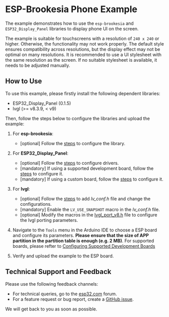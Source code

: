 # ESP-Brookesia Phone Example

The example demonstrates how to use the `esp-brookesia` and `ESP32_Display_Panel` libraries to display phone UI on the screen.

The example is suitable for touchscreens with a resolution of `240 x 240` or higher. Otherwise, the functionality may not work properly. The default style ensures compatibility across resolutions, but the display effect may not be optimal on many resolutions. It is recommended to use a UI stylesheet with the same resolution as the screen. If no suitable stylesheet is available, it needs to be adjusted manually.

## How to Use

To use this example, please firstly install the following dependent libraries:

- ESP32_Display_Panel  (0.1.5)
- lvgl (>= v8.3.9, < v9)

Then, follow the steps below to configure the libraries and upload the example:

1. For **esp-brookesia**:

    - [optional] Follow the [steps](../../../docs/how_to_use.md#configuration-instructions-1) to configure the library.

2. For **ESP32_Display_Panel**:

    - [optional] Follow the [steps](https://github.com/esp-arduino-libs/ESP32_Display_Panel?tab=readme-ov-file#configuring-drivers) to configure drivers.
    - [mandatory] If using a supported development board, follow the [steps](https://github.com/esp-arduino-libs/ESP32_Display_Panel?tab=readme-ov-file#using-supported-development-boards) to configure it.
    - [mandatory] If using a custom board, follow the [steps](https://github.com/esp-arduino-libs/ESP32_Display_Panel?tab=readme-ov-file#using-custom-development-boards) to configure it.

3. For **lvgl**:

    - [optional] Follow the [steps](https://github.com/esp-arduino-libs/ESP32_Display_Panel?tab=readme-ov-file#configuring-lvgl) to add *lv_conf.h* file and change the configurations.
    - [mandatory] Enable the `LV_USE_SNAPSHOT` macro in the *lv_conf.h* file.
    - [optional] Modify the macros in the [lvgl_port_v8.h](./lvgl_port_v8.h) file to configure the lvgl porting parameters.

4. Navigate to the `Tools` menu in the Arduino IDE to choose a ESP board and configure its parameters. **Please ensure that the size of APP partition in the partition table is enough (e.g. 2 MB)**. For supported boards, please refter to [Configuring Supported Development Boards](https://github.com/esp-arduino-libs/ESP32_Display_Panel/blob/master/docs/Board_Instructions.md#recommended-configurations-in-the-arduino-ide)
5. Verify and upload the example to the ESP board.

## Technical Support and Feedback

Please use the following feedback channels:

- For technical queries, go to the [esp32.com](https://esp32.com/viewforum.php?f=22) forum.
- For a feature request or bug report, create a [GitHub issue](https://github.com/espressif/esp-brookesia/issues).

We will get back to you as soon as possible.
